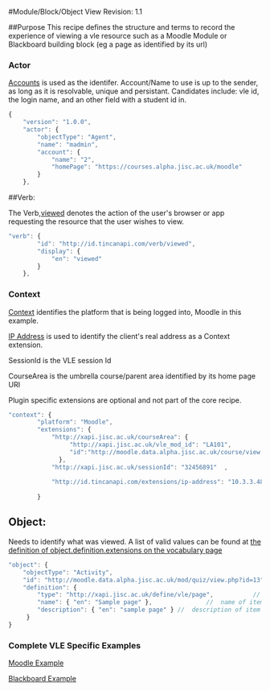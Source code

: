 #Module/Block/Object View
Revision: 1.1

##Purpose
This recipe defines the structure and terms to record the experience of viewing a vle resource such as a Moodle Module or Blackboard building block (eg a page as identified by its url)

### Actor
[Accounts](/common_statements.md#actor.account) is used as the identifer.  Account/Name to use is up to the sender, as long as it is resolvable, unique and persistant. Candidates include: vle id, the login name, and an other field with a student id in.

``` Javascript
{
    "version": "1.0.0",
    "actor": {
        "objectType": "Agent",
        "name": "madmin",
        "account": {
            "name": "2",
            "homePage": "https://courses.alpha.jisc.ac.uk/moodle"
        }
    },
```

##Verb:

The Verb,[viewed](/vocabulary.md#verbs) denotes the action of the user's browser or app requesting the resource that the user wishes to view.

``` javascript
"verb": {
        "id": "http://id.tincanapi.com/verb/viewed",
        "display": {
            "en": "viewed"
        }
    },
```
### Context

[Context](/common_statements.md#context) identifies the platform that is being logged into, Moodle in this example.

[IP Address](https://registry.tincanapi.com/#uri/extension/310) is used to identify the client's real address as a Context extension.

SessionId is the VLE session Id

CourseArea is the umbrella course/parent area identified by its home page URI 

Plugin specific extensions are optional and not part of the core recipe.


``` javascript
"context": {
        "platform": "Moodle",
        "extensions": {
      		"http://xapi.jisc.ac.uk/courseArea": {
      		 	 "http://xapi.jisc.ac.uk/vle_mod_id": "LA101",
                 "id":"http://moodle.data.alpha.jisc.ac.uk/course/view.php?id=4"
              },
 			"http://xapi.jisc.ac.uk/sessionId": "32456891"  ,
	
            "http://id.tincanapi.com/extensions/ip-address": "10.3.3.48"
              
        }
```

## Object:
Needs to identify what was viewed. A list of valid values can be found at [the definition of  object.definition.extensions on the vocabulary page](../vocabulary.md#Object.definition.extension)


``` javascript
"object": {
	"objectType": "Activity",
	"id": "http://moodle.data.alpha.jisc.ac.uk/mod/quiz/view.php?id=13"   	 	//  unique id or url of the item being logged into
	"definition": {
		"type": "http://xapi.jisc.ac.uk/define/vle/page",			//  definition type as above
		"name": { "en": "Sample page" },			   //  name of item as returned by VLE
		"description": { "en": "sample page" } //  description of item as returned by VLE
	 }
}
```

### Complete VLE Specific Examples
[Moodle Example](/vle/moodle/moduleview.js)

[Blackboard Example](/vle/blackboard/course_content_access.json)
